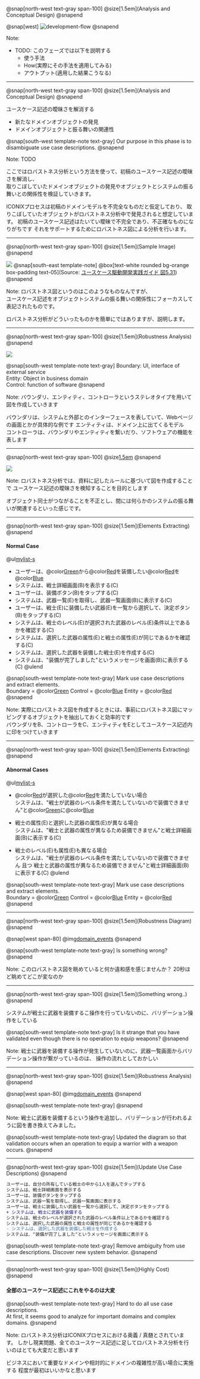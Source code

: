 @snap[north-west text-gray span-100]
@size[1.5em](Analysis and Conceptual Design)
@snapend

@snap[west]
![development-flow](assets/img/development-flow-focus3.png)
@snapend

Note:

* TODO: このフェーズでは以下を説明する 
    * 使う手法
    * How(実際にその手法を適用してみる)
    * アウトプット(適用した結果こうなる)

---

@snap[north-west text-gray span-100]
@size[1.5em](Analysis and Conceptual Design)
@snapend

ユースケース記述の曖昧さを解消する
- 新たなドメインオブジェクトの発見
- ドメインオブジェクトと振る舞いの関連性

@snap[south-west template-note text-gray]
Our purpose in this phase is to disambiguate use case descriptions.
@snapend

Note:
TODO 

ここではロバストネス分析という方法を使って、初稿のユースケース記述の曖昧さを解消し、  
取りこぼしていたドメインオブジェクトの発見やオブジェクトとシステムの振る舞いとの関係性を検証していきます。  


ICONIXプロセスは初稿のドメインモデルを不完全なものだと仮定しており、
取りこぼしていたオブジェクトがロバストネス分析中で発見されると想定しています。
初稿のユースケース記述はたいてい曖昧で不完全であり、不正確なものになりがちです
それをサポートするためにロバストネス図による分析を行います。

---
@snap[north-west text-gray span-100]
@size[1.5em](Sample Image)
@snapend

![](assets/img/robustness/robustness-sample.png)
@snap[south-east template-note]
@box[text-white rounded bg-orange box-padding text-05](Source: [ユースケース駆動開発実践ガイド 図5.31](https://www.shoeisha.co.jp/book/detail/9784798114453))
@snapend

Note:
ロバストネス図というのはこのようなものなんですが、  
ユースケース記述をオブジェクトシステムの振る舞いの関係性にフォーカスして表記されたものです。

ロバストネス分析がどういったものかを簡単にではありますが、説明します。  

---
@snap[north-west text-gray span-100]
@size[1.5em](Robustness Analysis)
@snapend

![](assets/img/robustness/robustness-icon.png)

@snap[south-west template-note text-gray]
Boundary: UI, interface of external service<br>
Entity: Object in business domain<br>
Control: function of software
@snapend

Note:
バウンダリ、エンティティ、コントローラというステレオタイプを用いて図を作成していきます

バウンダリは、システムと外部とのインターフェースを表していて、Webページの画面とかが具体的な例です
エンティティは、ドメイン上に出てくるモデル  
コントローラは、バウンダリやエンティティを繋いだり、ソフトウェアの機能を表します

---
@snap[north-west text-gray span-100]
@size[1.5em](Rules)
@snapend

![](assets/img/robustness/robustness-rules.png)

Note:
ロバストネス分析では、資料に記したルールに基づいて図を作成することで
ユースケース記述の曖昧さを検知することを目的とします

オブジェクト同士がつながることを不正とし、間には何らかのシステムの振る舞いが関連するといった感じです。 

---
@snap[north-west text-gray span-100]
@size[1.5em](Elements Extracting)
@snapend

#### Normal Case
@ul[mylist-s](true)
- ユーザーは、@color[Green](戦士一覧画面)から@color[Red](武器)を装備したい@color[Red](戦士)を@color[Blue](選択する)
- システムは、戦士詳細画面(B)を表示する(C)
- ユーザーは、装備ボタン(B)をタップする(C)
- システムは、武器一覧(E)を取得し、武器一覧画面(B)に表示する(C)
- ユーザーは、戦士(E)に装備したい武器(E)を一覧から選択して、決定ボタン(B)をタップする(C)
- システムは、戦士のレベル(E)が選択された武器のレベル(E)条件以上であるかを確認する(C)
- システムは、選択した武器の属性(E)と戦士の属性(E)が同じであるかを確認する(C)
- システムは、選択した武器を装備した戦士(E)を作成する(C)
- システムは、"装備が完了しました"というメッセージを画面(B)に表示する(C)
@ulend

@snap[south-west template-note text-gray]
Mark use case descriptions and extract elements.  
Boundary = @color[Green](Green) Control = @color[Blue](Blue) Entity = @color[Red](Red)
@snapend

Note:
実際にロバストネス図を作成するときには、事前にロバストネス図にマッピングするオブジェクトを抽出しておくと効率的です  
バウンダリをB、コントローラをC、エンティティをEとしてユースケース記述内に印をつけていきます

---
@snap[north-west text-gray span-100]
@size[1.5em](Elements Extracting)
@snapend

#### Abnormal Cases
@ul[mylist-s](true)
- @color[Red](戦士のレベル)が選択した@color[Red](武器のレベル条件)を満たしていない場合<br>システムは、"戦士が武器のレベル条件を満たしていないので装備できません"と@color[Green](戦士詳細画面)に@color[Blue](表示する)

- 戦士の属性(E)と選択した武器の属性(E)が異なる場合<br>システムは、"戦士と武器の属性が異なるため装備できません"と戦士詳細画面(B)に表示する(C)

- 戦士のレベル(E)も属性(E)も異なる場合<br>システムは、"戦士が武器のレベル条件を満たしていないので装備できません 且つ 戦士と武器の属性が異なるため装備できません"と戦士詳細画面(B)に表示する(C)
@ulend

@snap[south-west template-note text-gray]
Mark use case descriptions and extract elements.  
Boundary = @color[Green](Green) Control = @color[Blue](Blue) Entity = @color[Red](Red)
@snapend

---
@snap[north-west text-gray span-100]
@size[1.5em](Robustness Diagram)
@snapend

@snap[west span-80]
@img[domain_events](assets/img/robustness/first-robustness-diagram.png)
@snapend

@snap[south-west template-note text-gray]
Is something wrong?
@snapend

Note:
このロバストネス図を眺めていると何か違和感を感じませんか？
20秒ほど眺めてどこが変なのか

---
@snap[north-west text-gray span-100]
@size[1.5em](Something wrong..)
@snapend

システムが戦士に武器を装備するこ操作を行っていないのに、バリデーション操作をしている

@snap[south-west template-note text-gray]
Is it strange that you have validated even though there is no operation to equip weapons?
@snapend

Note:
戦士に武器を装備する操作が発生していないのに、武器一覧画面からバリデーション操作が繋がっているのは、
操作の流れとしておかしい

---
@snap[north-west text-gray span-100]
@size[1.5em](Robustness Analysis)
@snapend

@snap[west span-80]
@img[domain_events](assets/img/robustness/updated-robustness-diagram.png)
@snapend

@snap[south-west template-note text-gray]
@snapend

Note:
戦士に武器を装備するという操作を追加し、バリデーションが行われるように図を書き換えてみました。  

@snap[south-west template-note text-gray]
Updated the diagram so that validation occurs when an operation to equip a warrior with a weapon occurs.
@snapend

---

@snap[north-west text-gray span-100]
@size[1.5em](Update Use Case Descriptions)
@snapend

```diff
ユーザーは、自分の所有している戦士の中から1人を選んでタップする
システムは、戦士詳細画面を表示する
ユーザーは、装備ボタンをタップする
システムは、武器一覧を取得し、武器一覧画面に表示する
ユーザーは、戦士に装備したい武器を一覧から選択して、決定ボタンをタップする
+ システムは、戦士に武器を装備する
システムは、戦士のレベルが選択された武器のレベル条件以上であるかを確認する
システムは、選択した武器の属性と戦士の属性が同じであるかを確認する
- システムは、選択した武器を装備した戦士を作成する
システムは、"装備が完了しました"というメッセージを画面に表示する
```

@snap[south-west template-note text-gray]
Remove ambiguity from use case descriptions.
Discover new system behavior.
@snapend

---
@snap[north-west text-gray span-100]
@size[1.5em](Highly Cost)
@snapend

#### 全部のユースケース記述にこれをやるのは大変

@snap[south-west template-note text-gray]
Hard to do all use case descriptions.  
At first, it seems good to analyze for important domains and complex domains.
@snapend

Note:
ロバストネス分析はICONIXプロセスにおける奥義 / 真髄とされています。
しかし現実問題、全てのユースケース記述に足してロバストネス分析を行いのはとても大変だと思います

ビジネスにおいて重要なドメインや相対的にドメインの複雑性が高い場合に実施する
程度が最初はいいかなと思います

